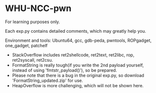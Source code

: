 # WHU-NCC-pwn
For learning purposes only.

Each exp.py contains detailed comments, which may greatly help you.

Environment and tools: Ubuntu64, gcc, gdb-peda, pwntools, ROPgadget, one_gadget, patchelf
* StackOverflow includes ret2shellcode, ret2text, ret2libc, rop, ret2syscall, ret2csu.
* FormatString is really tough(if you write the 2nd payload yourself, instead of using 'fmtstr_payload()'), so be prepared.
* Please note that there is a bug in the original exp.py, so download 'FormatString_updated.zip' for use.
* HeapOverflow is more challenging, which will not be shown here.
